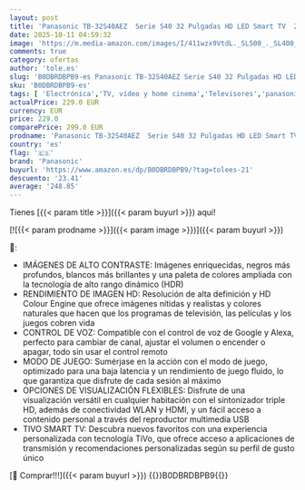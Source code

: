 ```yaml
---
layout: post
title: 'Panasonic TB-32S40AEZ  Serie S40 32 Pulgadas HD LED Smart TV  2024  TiVo  Control De Voz Google y Alexa  Modo De Juego  Reproductor Multimedia  HDR  HDMI  WLAN  Experiencia Visual Excepcional'
date: 2025-10-11 04:59:32
image: 'https://m.media-amazon.com/images/I/411wzx9VtdL._SL500_._SL400_.jpg'
comments: true
category: ofertas
author: 'tole.es'
slug: 'B0DBRDBPB9-es Panasonic TB-32S40AEZ Serie S40 32 Pulgadas HD LED Smart...'
sku: 'B0DBRDBPB9-es'
tags: [ 'Electrónica','TV, vídeo y home cinema','Televisores','panasonic','smart','tv','🇪🇸', ]
actualPrice: 229.0 EUR
currency: EUR
price: 229.0
comparePrice: 299.0 EUR
prodname: 'Panasonic TB-32S40AEZ  Serie S40 32 Pulgadas HD LED Smart TV  2024  TiVo  Control De Voz Google y Alexa  Modo De Juego  Reproductor Multimedia  HDR  HDMI  WLAN  Experiencia Visual Excepcional'
country: 'es'
flag: '🇪🇸'
brand: 'Panasonic'
buyurl: 'https://www.amazon.es/dp/B0DBRDBPB9/?tag=tolees-21'
descuento: '23.41'
average: '248.85'
---
```


Tienes [{{< param title >}}]({{< param buyurl >}}) aqui!

[![{{< param prodname >}}]({{< param image >}})]({{< param buyurl >}})

🔎:

- IMÁGENES DE ALTO CONTRASTE: Imágenes enriquecidas, negros más profundos, blancos más brillantes y una paleta de colores ampliada con la tecnología de alto rango dinámico (HDR)
- RENDIMIENTO DE IMAGEN HD: Resolución de alta definición y HD Colour Engine que ofrece imágenes nítidas y realistas y colores naturales que hacen que los programas de televisión, las películas y los juegos cobren vida
- CONTROL DE VOZ: Compatible con el control de voz de Google y Alexa, perfecto para cambiar de canal, ajustar el volumen o encender o apagar, todo sin usar el control remoto
- MODO DE JUEGO: Sumérjase en la acción con el modo de juego, optimizado para una baja latencia y un rendimiento de juego fluido, lo que garantiza que disfrute de cada sesión al máximo
- OPCIONES DE VISUALIZACIÓN FLEXIBLES: Disfrute de una visualización versátil en cualquier habitación con el sintonizador triple HD, además de conectividad WLAN y HDMI, y un fácil acceso a contenido personal a través del reproductor multimedia USB
- TIVO SMART TV: Descubra nuevos favoritos con una experiencia personalizada con tecnología TiVo, que ofrece acceso a aplicaciones de transmisión y recomendaciones personalizadas según su perfil de gusto único

[🛒 Comprar!!!]({{< param buyurl >}})
{{<world>}}B0DBRDBPB9{{</world>}}
